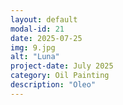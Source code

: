 ```yaml
---
layout: default
modal-id: 21
date: 2025-07-25
img: 9.jpg
alt: "Luna"
project-date: July 2025
category: Oil Painting
description: "Oleo"
---
```

